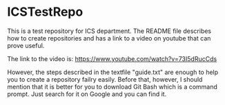 # ICSTestRepo
This is a test repository for ICS department. The README file describes how to create repositories and has a link to a video on youtube that can prove useful.

The link to the video is: https://www.youtube.com/watch?v=73I5dRucCds

However, the steps described in the textfile "guide.txt" are enough to help you to create a repository failry easily.
Before that, however, I should mention that it is better for you to download Git Bash which is a command prompt. Just search for it on Google and you can find it. 

